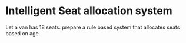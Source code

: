 # Intelligent Seat allocation system
Let a van has 18 seats. prepare a rule based system that allocates seats based on age.
